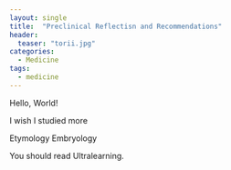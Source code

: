 ```yaml
---
layout: single
title:  "Preclinical Reflectisn and Recommendations"
header:
  teaser: "torii.jpg"
categories: 
  - Medicine
tags:
  - medicine
---
```


Hello, World!


I wish I studied more


Etymology
Embryology


You should read Ultralearning.
